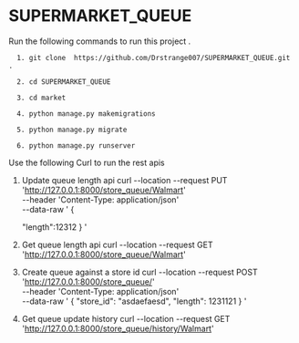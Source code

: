# SUPERMARKET_QUEUE

  Run the following commands to run this project . 

      1. git clone  https://github.com/Drstrange007/SUPERMARKET_QUEUE.git . 

      2. cd SUPERMARKET_QUEUE

      3. cd market

      4. python manage.py makemigrations

      5. python manage.py migrate

      6. python manage.py runserver
      
 Use the following Curl to run the rest apis
 
  1. Update queue length api 
        curl --location --request PUT 'http://127.0.0.1:8000/store_queue/Walmart' \
        --header 'Content-Type: application/json' \
        --data-raw '
           {

        "length":12312
            }
         '
  2. Get queue length api 
        curl --location --request GET 'http://127.0.0.1:8000/store_queue/Walmart'
        
  3. Create queue against a store id 
        curl --location --request POST 'http://127.0.0.1:8000/store_queue/' \
        --header 'Content-Type: application/json' \
        --data-raw ' {
           "store_id": "asdaefaesd",
           "length": 1231121
          }
       '
       
  4. Get queue update history 
        curl --location --request GET 'http://127.0.0.1:8000/store_queue/history/Walmart'
         
